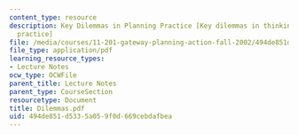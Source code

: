 ```yaml
---
content_type: resource
description: Key Dilemmas in Planning Practice [Key dilemmas in thinking about planning
  practice]
file: /media/courses/11-201-gateway-planning-action-fall-2002/494de851d5335a059f0d669cebdafbea_Dilemmas.pdf
file_type: application/pdf
learning_resource_types:
- Lecture Notes
ocw_type: OCWFile
parent_title: Lecture Notes
parent_type: CourseSection
resourcetype: Document
title: Dilemmas.pdf
uid: 494de851-d533-5a05-9f0d-669cebdafbea
---
```

